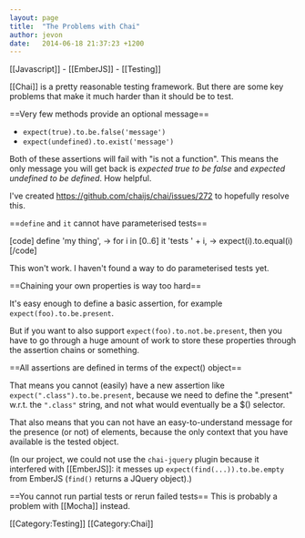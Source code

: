```yaml
---
layout: page
title:  "The Problems with Chai"
author: jevon
date:   2014-06-18 21:37:23 +1200
---
```


[[Javascript]] - [[EmberJS]] - [[Testing]]

[[Chai]] is a pretty reasonable testing framework. But there are some key problems that make it much harder than it should be to test.

==Very few methods provide an optional message==

* `expect(true).to.be.false('message')`
* `expect(undefined).to.exist('message')`

Both of these assertions will fail with "is not a function". This means the only message you will get back is _expected true to be false_ and _expected undefined to be defined_. How helpful.

I've created https://github.com/chaijs/chai/issues/272 to hopefully resolve this.

==`define` and `it` cannot have parameterised tests==

[code]
define 'my thing', ->
  for i in [0..6]
    it 'tests ' + i, ->
      expect(i).to.equal(i)
[/code]

This won't work. I haven't found a way to do parameterised tests yet.

==Chaining your own properties is way too hard==

It's easy enough to define a basic assertion, for example `expect(foo).to.be.present`.

But if you want to also support `expect(foo).to.not.be.present`, then you have to go through a huge amount of work to store these properties through the assertion chains or something.

==All assertions are defined in terms of the expect() object==

That means you cannot (easily) have a new assertion like `expect(".class").to.be.present`, because we need to define the ".present" w.r.t. the `".class"` string, and not what would eventually be a $() selector.

That also means that you can not have an easy-to-understand message for the presence (or not) of elements, because the only context that you have available is the tested object.

(In our project, we could not use the `chai-jquery` plugin because it interfered with [[EmberJS]]: it messes up `expect(find(...)).to.be.empty` from EmberJS (`find()` returns a JQuery object).)

==You cannot run partial tests or rerun failed tests==
This is probably a problem with [[Mocha]] instead.

[[Category:Testing]]
[[Category:Chai]]
